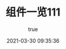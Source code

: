 ---
pageComponent: 
  name: Catalogue
  data: 
    key: 组件一览1
    imgUrl: https://cdn.jsdelivr.net/gh/xugaoyi/image_store/blog/20200112120340.png
    description: 组件一览表
title: 组件一览111
date: 2021-03-30 09:35:36
permalink: /gui/antdv-componentss
article: false
comment: false
editLink: false
author: 
  name: duanning
  link: null
---